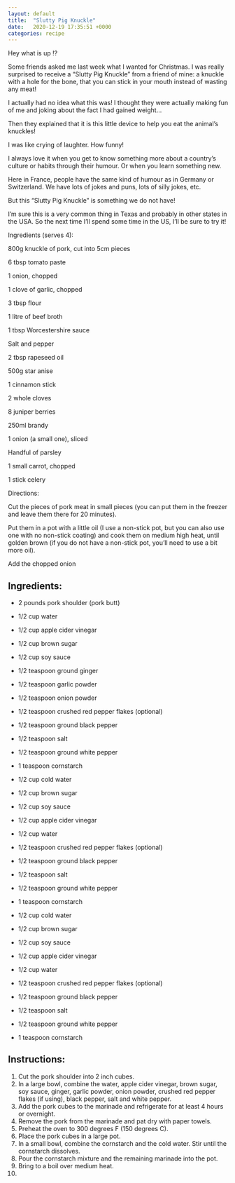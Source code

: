 ```yaml
---
layout: default
title:  "Slutty Pig Knuckle"
date:   2020-12-19 17:35:51 +0000
categories: recipe
---
```

Hey what is up !?

Some friends asked me last week what I wanted for Christmas. I was really surprised to receive a “Slutty Pig Knuckle” from a friend of mine: a knuckle with a hole for the bone, that you can stick in your mouth instead of wasting any meat!

I actually had no idea what this was! I thought they were actually making fun of me and joking about the fact I had gained weight…

Then they explained that it is this little device to help you eat the animal’s knuckles!

I was like crying of laughter. How funny!

I always love it when you get to know something more about a country’s culture or habits through their humour. Or when you learn something new.

Here in France, people have the same kind of humour as in Germany or Switzerland. We have lots of jokes and puns, lots of silly jokes, etc.

But this “Slutty Pig Knuckle” is something we do not have!

I’m sure this is a very common thing in Texas and probably in other states in the USA. So the next time I’ll spend some time in the US, I’ll be sure to try it!

Ingredients (serves 4):

800g knuckle of pork, cut into 5cm pieces

6 tbsp tomato paste

1 onion, chopped

1 clove of garlic, chopped

3 tbsp flour

1 litre of beef broth

1 tbsp Worcestershire sauce

Salt and pepper

2 tbsp rapeseed oil

500g star anise

1 cinnamon stick

2 whole cloves

8 juniper berries

250ml brandy

1 onion (a small one), sliced

Handful of parsley

1 small carrot, chopped

1 stick celery

Directions:

Cut the pieces of pork meat in small pieces (you can put them in the freezer and leave them there for 20 minutes).

Put them in a pot with a little oil (I use a non-stick pot, but you can also use one with no non-stick coating) and cook them on medium high heat, until golden brown (if you do not have a non-stick pot, you’ll need to use a bit more oil).

Add the chopped onion
## Ingredients:

- 2 pounds pork shoulder (pork butt)

- 1/2 cup water

- 1/2 cup apple cider vinegar

- 1/2 cup brown sugar

- 1/2 cup soy sauce

- 1/2 teaspoon ground ginger

- 1/2 teaspoon garlic powder

- 1/2 teaspoon onion powder

- 1/2 teaspoon crushed red pepper flakes (optional)

- 1/2 teaspoon ground black pepper

- 1/2 teaspoon salt

- 1/2 teaspoon ground white pepper

- 1 teaspoon cornstarch

- 1/2 cup cold water

- 1/2 cup brown sugar

- 1/2 cup soy sauce

- 1/2 cup apple cider vinegar

- 1/2 cup water

- 1/2 teaspoon crushed red pepper flakes (optional)

- 1/2 teaspoon ground black pepper

- 1/2 teaspoon salt

- 1/2 teaspoon ground white pepper

- 1 teaspoon cornstarch

- 1/2 cup cold water

- 1/2 cup brown sugar

- 1/2 cup soy sauce

- 1/2 cup apple cider vinegar

- 1/2 cup water

- 1/2 teaspoon crushed red pepper flakes (optional)

- 1/2 teaspoon ground black pepper

- 1/2 teaspoon salt

- 1/2 teaspoon ground white pepper

- 1 teaspoon cornstarch

## Instructions:

1. Cut the pork shoulder into 2 inch cubes.
2. In a large bowl, combine the water, apple cider vinegar, brown sugar, soy sauce, ginger, garlic powder, onion powder, crushed red pepper flakes (if using), black pepper, salt and white pepper.
3. Add the pork cubes to the marinade and refrigerate for at least 4 hours or overnight.
4. Remove the pork from the marinade and pat dry with paper towels.
5. Preheat the oven to 300 degrees F (150 degrees C).
6. Place the pork cubes in a large pot.
7. In a small bowl, combine the cornstarch and the cold water. Stir until the cornstarch dissolves.
8. Pour the cornstarch mixture and the remaining marinade into the pot.
9. Bring to a boil over medium heat.
10.